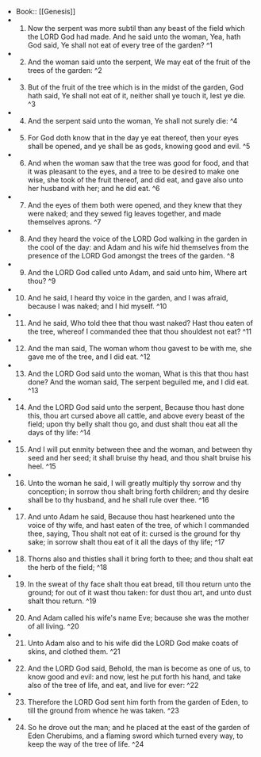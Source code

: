- Book:: [[Genesis]]
- 1. Now the serpent was more subtil than any beast of the field which the LORD God had made. And he said unto the woman, Yea, hath God said, Ye shall not eat of every tree of the garden? ^1
- 2. And the woman said unto the serpent, We may eat of the fruit of the trees of the garden: ^2
- 3. But of the fruit of the tree which is in the midst of the garden, God hath said, Ye shall not eat of it, neither shall ye touch it, lest ye die. ^3
- 4. And the serpent said unto the woman, Ye shall not surely die: ^4
- 5. For God doth know that in the day ye eat thereof, then your eyes shall be opened, and ye shall be as gods, knowing good and evil. ^5
- 6. And when the woman saw that the tree was good for food, and that it was pleasant to the eyes, and a tree to be desired to make one wise, she took of the fruit thereof, and did eat, and gave also unto her husband with her; and he did eat. ^6
- 7. And the eyes of them both were opened, and they knew that they were naked; and they sewed fig leaves together, and made themselves aprons. ^7
- 8. And they heard the voice of the LORD God walking in the garden in the cool of the day: and Adam and his wife hid themselves from the presence of the LORD God amongst the trees of the garden. ^8
- 9. And the LORD God called unto Adam, and said unto him, Where art thou? ^9
- 10. And he said, I heard thy voice in the garden, and I was afraid, because I was naked; and I hid myself. ^10
- 11. And he said, Who told thee that thou wast naked? Hast thou eaten of the tree, whereof I commanded thee that thou shouldest not eat? ^11
- 12. And the man said, The woman whom thou gavest to be with me, she gave me of the tree, and I did eat. ^12
- 13. And the LORD God said unto the woman, What is this that thou hast done? And the woman said, The serpent beguiled me, and I did eat. ^13
- 14. And the LORD God said unto the serpent, Because thou hast done this, thou art cursed above all cattle, and above every beast of the field; upon thy belly shalt thou go, and dust shalt thou eat all the days of thy life: ^14
- 15. And I will put enmity between thee and the woman, and between thy seed and her seed; it shall bruise thy head, and thou shalt bruise his heel. ^15
- 16. Unto the woman he said, I will greatly multiply thy sorrow and thy conception; in sorrow thou shalt bring forth children; and thy desire shall be to thy husband, and he shall rule over thee. ^16
- 17. And unto Adam he said, Because thou hast hearkened unto the voice of thy wife, and hast eaten of the tree, of which I commanded thee, saying, Thou shalt not eat of it: cursed is the ground for thy sake; in sorrow shalt thou eat of it all the days of thy life; ^17
- 18. Thorns also and thistles shall it bring forth to thee; and thou shalt eat the herb of the field; ^18
- 19. In the sweat of thy face shalt thou eat bread, till thou return unto the ground; for out of it wast thou taken: for dust thou art, and unto dust shalt thou return. ^19
- 20. And Adam called his wife's name Eve; because she was the mother of all living. ^20
- 21. Unto Adam also and to his wife did the LORD God make coats of skins, and clothed them. ^21
- 22. And the LORD God said, Behold, the man is become as one of us, to know good and evil: and now, lest he put forth his hand, and take also of the tree of life, and eat, and live for ever: ^22
- 23. Therefore the LORD God sent him forth from the garden of Eden, to till the ground from whence he was taken. ^23
- 24. So he drove out the man; and he placed at the east of the garden of Eden Cherubims, and a flaming sword which turned every way, to keep the way of the tree of life. ^24

